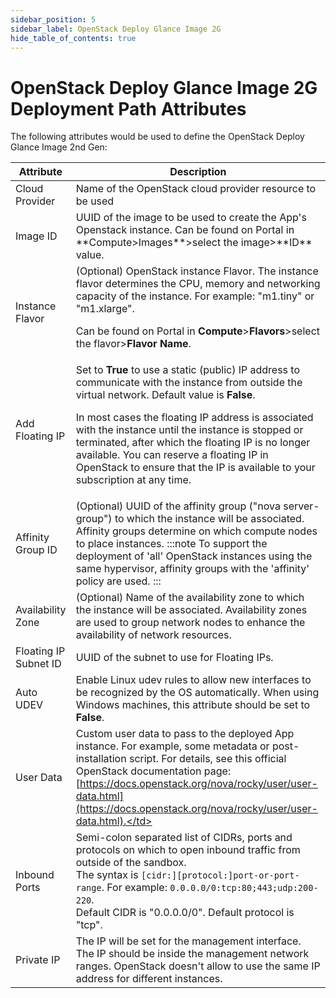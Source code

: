 ```yaml
---
sidebar_position: 5
sidebar_label: OpenStack Deploy Glance Image 2G
hide_table_of_contents: true
---
```


# OpenStack Deploy Glance Image 2G Deployment Path Attributes

The following attributes would be used to define the OpenStack Deploy Glance Image 2nd Gen:

<table>
    <thead>
        <tr>
            <th>Attribute</th>
            <th>Description</th>
        </tr>
    </thead>
    <tbody>
        <tr>
            <td>Cloud Provider</td>
            <td>Name of the OpenStack cloud provider resource to be used</td>
        </tr>
        <tr>
            <td>Image ID</td>
            <td>UUID of the image to be used to create the App's Openstack instance. Can be found on Portal in **Compute>Images**>select the image>**ID** value.</td>
        </tr>
        <tr>
            <td>Instance Flavor</td>
            <td>
            (Optional) OpenStack instance Flavor. The instance flavor determines the CPU, memory and networking capacity of the instance. For example: "m1.tiny" or "m1.xlarge".

Can be found on Portal in **Compute**>**Flavors**>select the flavor>**Flavor Name**.
            </td>
        </tr>
        <tr>
            <td>Add Floating IP</td>
            <td>
            Set to **True** to use a static (public) IP address to communicate with the instance from outside the virtual network. Default value is **False**.

In most cases the floating IP address is associated with the instance until the instance is stopped or terminated, after which the floating IP is no longer available. You can reserve a floating IP in OpenStack to ensure that the IP is available to your subscription at any time.
            </td>
        </tr>
        <tr>
            <td>Affinity Group ID</td>
            <td>
            (Optional) UUID of the affinity group ("nova server-group") to which the instance will be associated. Affinity groups determine on which compute nodes to place instances.
:::note
To support the deployment of 'all' OpenStack instances using the same hypervisor, affinity groups with the 'affinity' policy are used.
:::
            </td>
        </tr>
        <tr>
            <td>Availability Zone</td>
            <td>(Optional) Name of the availability zone to which the instance will be associated. Availability zones are used to group network nodes to enhance the availability of network resources.</td>
        </tr>
        <tr>
            <td>Floating IP Subnet ID</td>
            <td>UUID of the subnet to use for Floating IPs.</td>
        </tr>
        <tr>
            <td>Auto UDEV</td>
            <td>Enable Linux udev rules to allow new interfaces to be recognized by the OS automatically. When using Windows machines, this attribute should be set to **False**.</td>
        </tr>
        <tr>
            <td>User Data</td>
            <td>Custom user data to pass to the deployed App instance. For example, some metadata or post-installation script. For details, see this official OpenStack documentation page: [https://docs.openstack.org/nova/rocky/user/user-data.html](https://docs.openstack.org/nova/rocky/user/user-data.html).</td>
        </tr>
        <tr>
            <td>Inbound Ports</td>
            <td>
            Semi-colon separated list of CIDRs, ports and protocols on which to open inbound traffic from outside of the sandbox.  
The syntax is `[cidr:][protocol:]port-or-port-range`. For example: `0.0.0.0/0:tcp:80;443;udp:200-220`.  
Default CIDR is "0.0.0.0/0". Default protocol is "tcp".
            </td>
        </tr>
        <tr>
            <td>Private IP</td>
            <td>The IP will be set for the management interface. The IP should be inside the management network ranges. OpenStack doesn't allow to use the same IP address for different instances.</td>
        </tr>
    </tbody>
</table>
